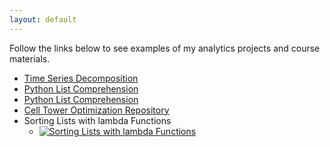 ```yaml
---
layout: default
---
```


Follow the links below to see examples of my analytics projects and course materials.

- [Time Series Decomposition](/timeseries/index.md)
- [Python List Comprehension](./projectTemplate.md)
- [Python List Comprehension](projectTemplate.md)
- [Cell Tower Optimization Repository](./cellTower/index.md)
- Sorting Lists with lambda Functions
  - [![Sorting Lists with lambda Functions](https://img.youtube.com/vi/UmUiu59e17Q/0.jpg)](http://www.youtube.com/watch?v=UmUiu59e17Q)
